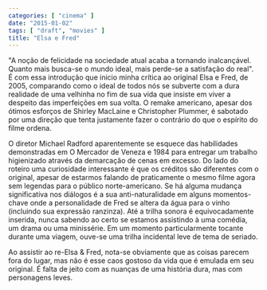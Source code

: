 ```yaml
---
categories: [ "cinema" ]
date: "2015-01-02"
tags: [ "draft", "movies" ]
title: "Elsa e Fred"
---
```

"A noção de felicidade na sociedade atual acaba a tornando
inalcançável. Quanto mais busca-se o mundo ideal, mais perde-se
a satisfação do real". É com essa introdução que inicio minha
crítica ao original Elsa e Fred, de 2005, comparando como o ideal de
todos nós se subverte com a dura realidade de uma velhinha no fim de sua
vida que insiste em viver a despeito das imperfeições em sua volta. O
remake americano, apesar dos ótimos esforços de Shirley MacLaine e
Christopher Plummer, é sabotado por uma direção que tenta justamente
fazer o contrário do que o espírito do filme ordena.

O diretor Michael Radford aparentemente se esquece das habilidades
demonstradas em O Mercador de Veneza e 1984 para entregar um trabalho
higienizado através da demarcação de cenas em excesso. Do lado
do roteiro uma curiosidade interessante é que os créditos são
diferentes com o original, apesar de estarmos falando de praticamente o
mesmo filme agora sem legendas para o público norte-americano. Se há
alguma mudança significativa nos diálogos é a sua anti-naturalidade
em alguns momentos-chave onde a personalidade de Fred se altera da água
para o vinho (incluindo sua expressão ranzinza). Até a trilha sonora é
equivocadamente inserida, nunca sabendo ao certo se estamos assistindo à
uma comédia, um drama ou uma minissérie. Em um momento particularmente
tocante durante uma viagem, ouve-se uma trilha incidental leve de tema
de seriado.

Ao assistir ao re-Elsa & Fred, nota-se obviamente que as coisas parecem
fora do lugar, mas não é esse caos gostoso da vida que é emulada em
seu original. É falta de jeito com as nuanças de uma história dura,
mas com personagens leves.
